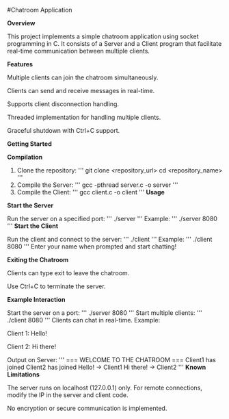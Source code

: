 #Chatroom Application

**Overview**

This project implements a simple chatroom application using socket programming in C. It consists of a Server and a Client program that facilitate real-time communication between multiple clients.

**Features**

Multiple clients can join the chatroom simultaneously.

Clients can send and receive messages in real-time.

Supports client disconnection handling.

Threaded implementation for handling multiple clients.

Graceful shutdown with Ctrl+C support.

**Getting Started**

**Compilation**

1. Clone the repository:
'''
git clone <repository_url>
cd <repository_name>
'''
2. Compile the Server:
'''
gcc -pthread server.c -o server
'''
3. Compile the Client:
'''
gcc client.c -o client
'''
**Usage**

**Start the Server**

Run the server on a specified port:
'''
./server <port>
'''
Example:
'''
./server 8080
'''
**Start the Client**

Run the client and connect to the server:
'''
./client <port>
'''
Example:
'''
./client 8080
'''
Enter your name when prompted and start chatting!

**Exiting the Chatroom**

Clients can type exit to leave the chatroom.

Use Ctrl+C to terminate the server.

**Example Interaction**

Start the server on a port:
'''
./server 8080
'''
Start multiple clients:
'''
./client 8080
'''
Clients can chat in real-time. Example:

Client 1: Hello!

Client 2: Hi there!

Output on Server:
'''
=== WELCOME TO THE CHATROOM ===
Client1 has joined
Client2 has joined
Hello! -> Client1
Hi there! -> Client2
'''
**Known Limitations**

The server runs on localhost (127.0.0.1) only. For remote connections, modify the IP in the server and client code.

No encryption or secure communication is implemented.
